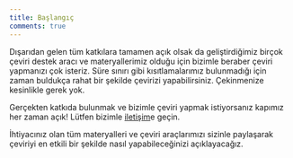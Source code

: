 ```yaml
---
title: Başlangıç
comments: true
---
```


Dışarıdan gelen tüm katkılara tamamen açık olsak da geliştirdiğimiz birçok çeviri destek aracı ve materyallerimiz olduğu için bizimle beraber çeviri yapmanızı çok isteriz. Süre sınırı gibi kısıtlamalarımız bulunmadığı için zaman buldukça rahat bir şekilde çevirizi yapabilirsiniz. Çekinmenize kesinlikle gerek yok.

Gerçekten katkıda bulunmak ve bizimle çeviri yapmak istiyorsanız kapımız her zaman açık! Lütfen bizimle [iletişim](../../contact.md)e geçin.

İhtiyacınız olan tüm materyalleri ve çeviri araçlarımızı sizinle paylaşarak çeviriyi en etkili bir şekilde nasıl yapabileceğinizi açıklayacağız.
